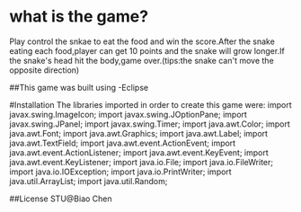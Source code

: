 # what is the game?
Play control the snkae to eat the food and win the score.After the snake eating each food,player can get 10 points and the snake will grow longer.If the snake's head hit the body,game over.(tips:the snake can't move the opposite direction)

##This game was built using
-Eclipse

#Installation
The libraries imported in order to create this game were:
import javax.swing.ImageIcon;
import javax.swing.JOptionPane;
import javax.swing.JPanel;
import javax.swing.Timer;
import java.awt.Color;
import java.awt.Font;
import java.awt.Graphics;
import java.awt.Label;
import java.awt.TextField;
import java.awt.event.ActionEvent;
import java.awt.event.ActionListener;
import java.awt.event.KeyEvent;
import java.awt.event.KeyListener;
import java.io.File;
import java.io.FileWriter;
import java.io.IOException;
import java.io.PrintWriter;
import java.util.ArrayList;
import java.util.Random;

##License
STU@Biao Chen
